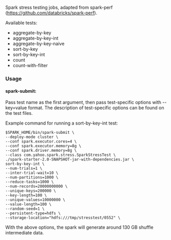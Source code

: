 Spark stress testing jobs, adapted from spark-perf (https://github.com/databricks/spark-perf).

Available tests:
- aggregate-by-key
- aggregate-by-key-int
- aggregate-by-key-naive
- sort-by-key
- sort-by-key-int
- count
- count-with-filter

###  Usage

#### spark-submit:

Pass test name as the first argument, then pass test-specific options with --key=value format. The description of test-specific options can be found on the test files.

Example command for running a sort-by-key-int test:

```
$SPARK_HOME/bin/spark-submit \
--deploy-mode cluster \
--conf spark.executor.cores=4 \
--conf spark.executor.memory=8g \
--conf spark.driver.memory=8g \
--class com.yahoo.spark.stress.SparkStressTest \
./spark-starter-2.0-SNAPSHOT-jar-with-dependencies.jar \
sort-by-key-int \
--num-trials=1 \
--inter-trial-wait=10 \
--num-partitions=1000 \
--reduce-tasks=1000 \
--num-records=20000000000 \
--unique-keys=200000 \
--key-length=100 \
--unique-values=10000000 \
--value-length=100 \
--random-seed=1 \
--persistent-type=hdfs \
--storage-location="hdfs:///tmp/stresstest/0552" \
```

With the above options, the spark will generate around 130 GB shuffle intermediate data.